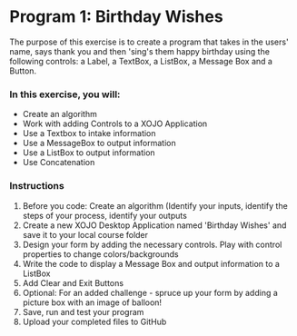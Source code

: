 <h1>Program 1: Birthday Wishes</h1>
<p>The purpose of this exercise is to create a program that takes in the users' name, says thank you and then 'sing's them happy birthday using the following controls:  a Label, a TextBox, a ListBox, a Message Box and a Button.</p>
<h3>In this exercise, you will:</h3>
<ul><li>Create an algorithm</li>
<li>Work with adding Controls to a XOJO Application</li>
<li>Use a Textbox to intake information</li>
<li>Use a MessageBox to output information</li>
<li>Use a ListBox to output information</li><li>Use Concatenation</li>
</ul><h3>Instructions</h3>
<ol><li>Before you code: Create an algorithm (Identify your inputs, identify the steps of your process, identify your outputs</li>
<li>Create a new XOJO Desktop Application named 'Birthday Wishes' and save it to your local course folder</li>
<li>Design your form by adding the necessary controls.  Play with control properties to change colors/backgrounds</li>
<li>Write the code to display a Message Box and output information to a ListBox</li>
<li>Add Clear and Exit Buttons</li>
<li>Optional:  For an added challenge - spruce up your form by adding a picture box with an image of balloon!</li>
<li>Save, run and test your program</li>
<li>Upload your completed files to GitHub</li>
</ol> 
